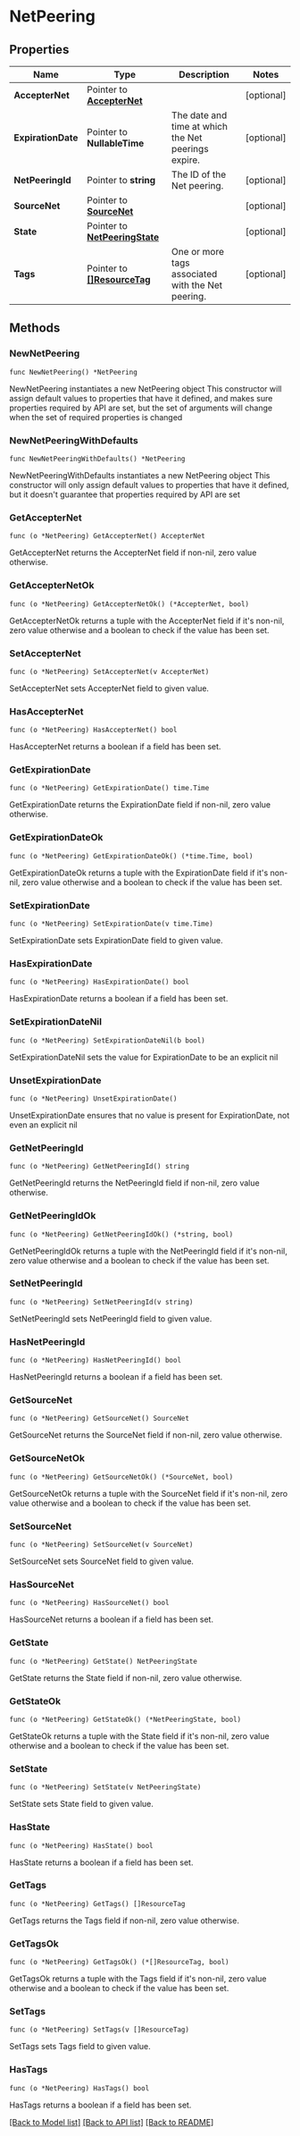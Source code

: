 # NetPeering

## Properties

Name | Type | Description | Notes
------------ | ------------- | ------------- | -------------
**AccepterNet** | Pointer to [**AccepterNet**](AccepterNet.md) |  | [optional] 
**ExpirationDate** | Pointer to **NullableTime** | The date and time at which the Net peerings expire. | [optional] 
**NetPeeringId** | Pointer to **string** | The ID of the Net peering. | [optional] 
**SourceNet** | Pointer to [**SourceNet**](SourceNet.md) |  | [optional] 
**State** | Pointer to [**NetPeeringState**](NetPeeringState.md) |  | [optional] 
**Tags** | Pointer to [**[]ResourceTag**](ResourceTag.md) | One or more tags associated with the Net peering. | [optional] 

## Methods

### NewNetPeering

`func NewNetPeering() *NetPeering`

NewNetPeering instantiates a new NetPeering object
This constructor will assign default values to properties that have it defined,
and makes sure properties required by API are set, but the set of arguments
will change when the set of required properties is changed

### NewNetPeeringWithDefaults

`func NewNetPeeringWithDefaults() *NetPeering`

NewNetPeeringWithDefaults instantiates a new NetPeering object
This constructor will only assign default values to properties that have it defined,
but it doesn't guarantee that properties required by API are set

### GetAccepterNet

`func (o *NetPeering) GetAccepterNet() AccepterNet`

GetAccepterNet returns the AccepterNet field if non-nil, zero value otherwise.

### GetAccepterNetOk

`func (o *NetPeering) GetAccepterNetOk() (*AccepterNet, bool)`

GetAccepterNetOk returns a tuple with the AccepterNet field if it's non-nil, zero value otherwise
and a boolean to check if the value has been set.

### SetAccepterNet

`func (o *NetPeering) SetAccepterNet(v AccepterNet)`

SetAccepterNet sets AccepterNet field to given value.

### HasAccepterNet

`func (o *NetPeering) HasAccepterNet() bool`

HasAccepterNet returns a boolean if a field has been set.

### GetExpirationDate

`func (o *NetPeering) GetExpirationDate() time.Time`

GetExpirationDate returns the ExpirationDate field if non-nil, zero value otherwise.

### GetExpirationDateOk

`func (o *NetPeering) GetExpirationDateOk() (*time.Time, bool)`

GetExpirationDateOk returns a tuple with the ExpirationDate field if it's non-nil, zero value otherwise
and a boolean to check if the value has been set.

### SetExpirationDate

`func (o *NetPeering) SetExpirationDate(v time.Time)`

SetExpirationDate sets ExpirationDate field to given value.

### HasExpirationDate

`func (o *NetPeering) HasExpirationDate() bool`

HasExpirationDate returns a boolean if a field has been set.

### SetExpirationDateNil

`func (o *NetPeering) SetExpirationDateNil(b bool)`

 SetExpirationDateNil sets the value for ExpirationDate to be an explicit nil

### UnsetExpirationDate
`func (o *NetPeering) UnsetExpirationDate()`

UnsetExpirationDate ensures that no value is present for ExpirationDate, not even an explicit nil
### GetNetPeeringId

`func (o *NetPeering) GetNetPeeringId() string`

GetNetPeeringId returns the NetPeeringId field if non-nil, zero value otherwise.

### GetNetPeeringIdOk

`func (o *NetPeering) GetNetPeeringIdOk() (*string, bool)`

GetNetPeeringIdOk returns a tuple with the NetPeeringId field if it's non-nil, zero value otherwise
and a boolean to check if the value has been set.

### SetNetPeeringId

`func (o *NetPeering) SetNetPeeringId(v string)`

SetNetPeeringId sets NetPeeringId field to given value.

### HasNetPeeringId

`func (o *NetPeering) HasNetPeeringId() bool`

HasNetPeeringId returns a boolean if a field has been set.

### GetSourceNet

`func (o *NetPeering) GetSourceNet() SourceNet`

GetSourceNet returns the SourceNet field if non-nil, zero value otherwise.

### GetSourceNetOk

`func (o *NetPeering) GetSourceNetOk() (*SourceNet, bool)`

GetSourceNetOk returns a tuple with the SourceNet field if it's non-nil, zero value otherwise
and a boolean to check if the value has been set.

### SetSourceNet

`func (o *NetPeering) SetSourceNet(v SourceNet)`

SetSourceNet sets SourceNet field to given value.

### HasSourceNet

`func (o *NetPeering) HasSourceNet() bool`

HasSourceNet returns a boolean if a field has been set.

### GetState

`func (o *NetPeering) GetState() NetPeeringState`

GetState returns the State field if non-nil, zero value otherwise.

### GetStateOk

`func (o *NetPeering) GetStateOk() (*NetPeeringState, bool)`

GetStateOk returns a tuple with the State field if it's non-nil, zero value otherwise
and a boolean to check if the value has been set.

### SetState

`func (o *NetPeering) SetState(v NetPeeringState)`

SetState sets State field to given value.

### HasState

`func (o *NetPeering) HasState() bool`

HasState returns a boolean if a field has been set.

### GetTags

`func (o *NetPeering) GetTags() []ResourceTag`

GetTags returns the Tags field if non-nil, zero value otherwise.

### GetTagsOk

`func (o *NetPeering) GetTagsOk() (*[]ResourceTag, bool)`

GetTagsOk returns a tuple with the Tags field if it's non-nil, zero value otherwise
and a boolean to check if the value has been set.

### SetTags

`func (o *NetPeering) SetTags(v []ResourceTag)`

SetTags sets Tags field to given value.

### HasTags

`func (o *NetPeering) HasTags() bool`

HasTags returns a boolean if a field has been set.


[[Back to Model list]](../README.md#documentation-for-models) [[Back to API list]](../README.md#documentation-for-api-endpoints) [[Back to README]](../README.md)


